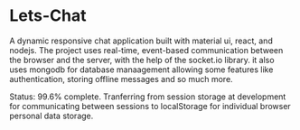 # Lets-Chat

A dynamic responsive chat application built with material ui, react, and nodejs. The project uses real-time, event-based communication between the browser and the server, with the help of the socket.io library. it also uses mongodb for database manaagement allowing some features like authentication, storing offline messages and so much more.

Status: 99.6% complete. Tranferring from session storage at development for communicating between sessions to localStorage for individual browser personal data storage.
